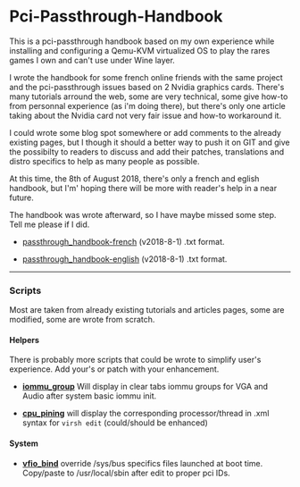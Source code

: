 # Pci-Passthrough-Handbook

This is a pci-passthrough handbook based on my own experience while installing and configuring a Qemu-KVM virtualized OS to play the rares games I own and can't use under Wine layer.

I wrote the handbook for some french online friends with the same project and the pci-passthrough issues based on 2 Nvidia graphics cards. 
There's many tutorials arround the web, some are very technical, some give how-to from personnal experience (as i'm doing there), but there's only one article taking about the Nvidia card not very fair issue and how-to workaround it. 

I could wrote some blog spot somewhere or add comments to the already existing pages, but I though it should a better way to push it on GIT and give the possibilty to readers to discuss and add their patches, translations and distro specifics to help as many people as possible.

At this time, the 8th of August 2018, there's only a french and eglish handbook, but I'm' hoping there will be more with reader's help in a near future.

The handbook was wrote afterward, so I have maybe missed some step. Tell me please if I did.

 * [passthrough_handbook-french](passthrough_handbook-french.txt) (v2018-8-1) .txt format.
 
 * [passthrough_handbook-english](passthrough_handbook-english.txt) (v2018-8-1) .txt format.
 
------------------------------------------
### Scripts
Most are taken from already existing tutorials and articles pages, some are modified, some are wrote from scratch.

#### Helpers
There is probably more scripts that could be wrote to simplify user's experience. Add your's or patch with your enhancement.

 - **[iommu_group](iommu_group.sh)** Will display in clear tabs iommu groups for VGA and Audio after system basic iommu init.
 
 - **[cpu_pining](cpu_pining.sh)** will display the corresponding processor/thread in .xml syntax for ``virsh edit`` (could/should be enhanced)

#### System

 - **[vfio_bind](vfio_bind)** override /sys/bus specifics files launched at boot time. Copy/paste to /usr/local/sbin after edit to proper pci IDs.

